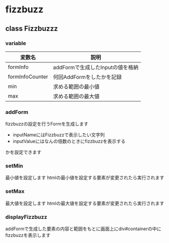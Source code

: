 # fizzbuzz
## class Fizzbuzzz
### variable
|変数名|説明|
|------|----|
|formInfo|addFormで生成したInputの値を格納|
|formInfoCounter|何回AddFormをしたかを記録|
|min|求める範囲の最小値|
|max|求める範囲の最大値|

### addForm
fizzbuzzの設定を行うFormを生成します
* inputNameにはFizzbuzzで表示したい文字列
* inputValueにはなんの倍数のときにfizzbuzzを表示する

かを設定できます

### setMin
最小値を設定します
htmlの最小値を設定する要素が変更されたら実行されます

### setMax
最大値を設定します
htmlの最大値を設定する要素が変更されたら実行されます

### displayFizzbuzz
addFormで生成した要素の内容と範囲をもとに画面上にdiv#containerの中にfizzbuzzを表示します
